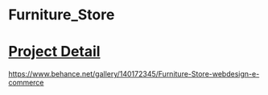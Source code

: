 # Furniture_Store

<a href="https://www.behance.net/gallery/140172345/Furniture-Store-webdesign-e-commerce"><h1>Project Detail </h1></a>

https://www.behance.net/gallery/140172345/Furniture-Store-webdesign-e-commerce
